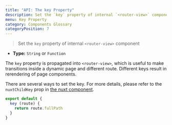 ```yaml
---
title: "API: The key Property"
description: Set the `key` property of internal `<router-view>` component
menu: Key Property
category: Components Glossary
categoryPosition: 7
---
```


> Set the `key` property of internal `<router-view>` component
- **Type:** `String` or `Function`

The `key` property is propagated into `<router-view>`, which is useful to make transitions inside a dynamic page and different route. Different keys result in rerendering of page components.

There are several ways to set the key. For more details, please refer to the `nuxtChildKey` prop in [the nuxt component](/api/components-nuxt).

```js
export default {
  key (route) {
    return route.fullPath
  }
}
```
